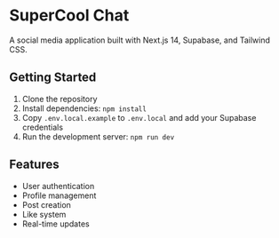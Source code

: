 # SuperCool Chat

A social media application built with Next.js 14, Supabase, and Tailwind CSS.

## Getting Started

1. Clone the repository
2. Install dependencies: `npm install`
3. Copy `.env.local.example` to `.env.local` and add your Supabase credentials
4. Run the development server: `npm run dev`

## Features

- User authentication
- Profile management
- Post creation
- Like system
- Real-time updates
